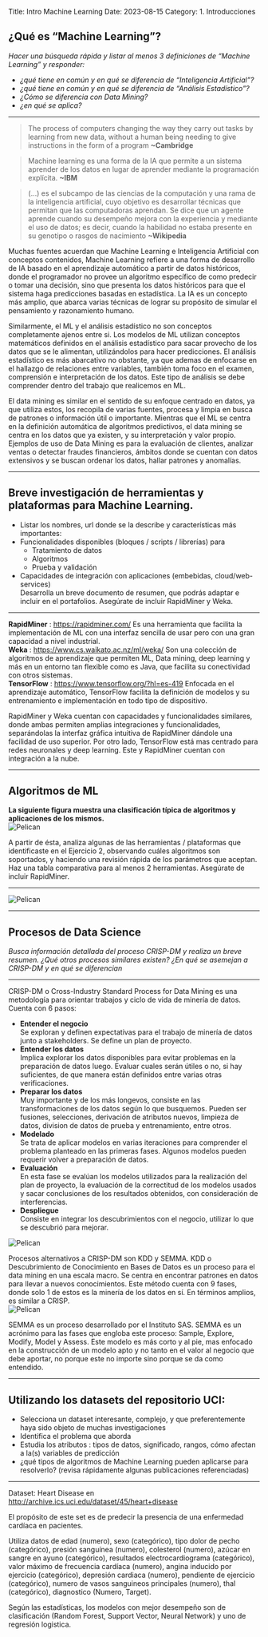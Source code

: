 Title: Intro Machine Learning
Date: 2023-08-15
Category: 1. Introducciones


## ¿Qué es “Machine Learning”?
*Hacer una búsqueda rápida y listar al menos 3 definiciones de “Machine Learning” y
responder:*
- *¿qué tiene en común y en qué se diferencia de “Inteligencia Artificial”?*
- *¿qué tiene en común y en qué se diferencia de “Análisis Estadístico”?*
- *¿Cómo se diferencia con Data Mining?*
- *¿en qué se aplica?*
---
> The process of computers changing the way they carry out tasks by learning from new data, without a human being needing to give instructions in the form of a program **~Cambridge**

> Machine learning es una forma de la IA que permite a un sistema aprender de los datos en lugar de aprender mediante la programación explícita.  **~IBM**

> (...) es el subcampo de las ciencias de la computación y una rama de la inteligencia artificial, cuyo objetivo es desarrollar técnicas que permitan que las computadoras aprendan. Se dice que un agente aprende cuando su desempeño mejora con la experiencia y mediante el uso de datos; es decir, cuando la habilidad no estaba presente en su genotipo o rasgos de nacimiento **~Wikipedia**

Muchas fuentes acuerdan que Machine Learning e Inteligencia Artificial con conceptos contenidos, Machine Learning refiere a una forma de desarrollo de IA basado en el aprendizaje automático a partir de datos históricos, donde el programador no provee un algoritmo específico de como predecir o tomar una decisión, sino que presenta los datos históricos para que el sistema haga predicciones basadas en estadística. 
La IA es un concepto más amplio, que abarca varias técnicas de lograr su propósito de simular el pensamiento y razonamiento humano.

Similarmente, el ML y el análisis estadístico no son conceptos completamente ajenos entre si. Los modelos de ML utilizan conceptos matemáticos definidos en el análisis estadístico para sacar provecho de los datos que se le alimentan, utilizándolos para hacer predicciones.
El análisis estadístico es más abarcativo no obstante, ya que ademas de enfocarse en el hallazgo de relaciones entre variables, también toma foco en el examen, comprensión e interpretación de los datos. Este tipo de análisis se debe comprender dentro del trabajo que realicemos en ML.

El data mining es similar en el sentido de su enfoque centrado en datos, ya que utiliza estos, los recopila de varias fuentes, procesa y limpia en busca de patrones o información útil o importante. 
Mientras que el ML se centra en la definición automática de algoritmos predictivos, el data mining se centra en los datos que ya existen, y su interpretación y valor propio.
Ejemplos de uso de Data Mining es para la evaluación de clientes, analizar ventas o detectar fraudes financieros, ámbitos donde se cuentan con datos extensivos y se buscan ordenar los datos, hallar patrones y anomalías.  

--- 
## Breve investigación de herramientas y plataformas para Machine Learning.  
- Listar los nombres, url donde se la describe y características más importantes:
- Funcionalidades disponibles (bloques / scripts / librerías) para
    - Tratamiento de datos
    - Algoritmos
    - Prueba y validación
- Capacidades de integración con aplicaciones (embebidas, cloud/web-services)  
Desarrolla un breve documento de resumen, que podrás adaptar e incluir en el
portafolios. Asegúrate de incluir RapidMiner y Weka.
---  

**RapidMiner** :   https://rapidminer.com/  Es una herramienta que facilita la implementación de ML con una interfaz sencilla de usar pero con una gran capacidad a nivel industrial.  
**Weka** :   https://www.cs.waikato.ac.nz/ml/weka/  Son una colección de algoritmos de aprendizaje que permiten ML, Data mining, deep learning y más en un entorno tan flexible como es Java, que facilita su conectividad con otros sistemas.  
**TensorFlow** :  https://www.tensorflow.org/?hl=es-419 Enfocada en el aprendizaje automático, TensorFlow facilita la definición de modelos y su entrenamiento e implementación en todo tipo de dispositivo.  

RapidMiner y Weka cuentan con capacidades y funcionalidades similares, donde ambas permiten amplias integraciones y funcionalidades, separándolas la interfaz gráfica intuitiva de RapidMiner dándole una facilidad de uso superior.
Por otro lado, TensorFlow está mas centrado para redes neuronales y deep learning. Este y RapidMiner cuentan con integración a la nube.  

---  

## Algoritmos de ML
**La siguiente figura muestra una clasificación típica de algoritmos y aplicaciones de los mismos.**    
![Pelican](..\images\ut1pd1\image-2.png)    

A partir de ésta, analiza algunas de las herramientas / plataformas que identificaste en
el Ejercicio 2, observando cuáles algoritmos son soportados, y haciendo una revisión
rápida de los parámetros que aceptan. Haz una tabla comparativa para al menos 2
herramientas. Asegúrate de incluir RapidMiner.     

---  
![Pelican](..\images\ut1pd1\image-1.png)  

--- 

## Procesos de Data Science
*Busca información detallada del proceso CRISP-DM y realiza un breve resumen.
¿Qué otros procesos similares existen?
¿En qué se asemejan a CRISP-DM y en qué se diferencian*  

---
CRISP-DM o Cross-Industry Standard Process for Data Mining es una metodología para orientar trabajos y ciclo de vida de minería de datos.  
Cuenta con 6 pasos:
- **Entender el negocio**  
 Se exploran y definen expectativas para el trabajo de minería de datos junto a stakeholders. Se define un plan de proyecto.
- **Entender los datos**  
 Implica explorar los datos disponibles para evitar problemas en la preparación de datos luego. Evaluar cuales serán útiles o no, si hay suficientes, de que manera están definidos entre varias otras verificaciones.
- **Preparar los datos**  
 Muy importante y de los más longevos, consiste en las transformaciones de los datos según lo que busquemos. Pueden ser fusiones, selecciones, derivación de atributos nuevos, limpieza de datos, division de datos de prueba y entrenamiento, entre otros.
- **Modelado**  
 Se trata de aplicar modelos en varias iteraciones para comprender el problema planteado en las primeras fases. Algunos modelos pueden requerir volver a preparación de datos.
- **Evaluación**  
 En esta fase se evalúan los modelos utilizados para la realización del plan de proyecto, la evaluación de la correctitud de los modelos usados y sacar conclusiones de los resultados obtenidos, con consideración de interferencias.
- **Despliegue**  
 Consiste en integrar los descubrimientos con el negocio, utilizar lo que se descubrió para mejorar. 

![Pelican](..\images\ut1pd1\image.png)  

Procesos alternativos a CRISP-DM son KDD y SEMMA.
KDD o Descubrimiento de Conocimiento en Bases de Datos es un proceso para el data mining en una escala macro. Se centra en encontrar patrones en datos para llevar a nuevos conocimientos. Este método cuenta con 9 fases, donde solo 1 de estos es la minería de los datos en sí. En términos amplios, es similar a CRISP.  
![Pelican](..\images\ut1pd1\KDD-Salud-Electronica-1024x428.png)  

SEMMA es un proceso desarrollado por el Instituto SAS. SEMMA es un acrónimo para las fases que engloba este proceso: Sample, Explore, Modify, Model y Assess. Este modelo es más corto y al pie, mas enfocado en la construcción de un modelo apto y no tanto en el valor al negocio que debe aportar, no porque este no importe sino porque se da como entendido.

---  
## Utilizando los datasets del repositorio UCI:
- Selecciona un dataset interesante, complejo, y que preferentemente haya sido objeto de muchas investigaciones
- Identifica el problema que aborda
- Estudia los atributos : tipos de datos, significado, rangos, cómo afectan a la(s)
variables de predicción
- ¿qué tipos de algoritmos de Machine Learning pueden aplicarse para resolverlo? (revisa rápidamente algunas publicaciones referenciadas)
---  
Dataset: Heart Disease en http://archive.ics.uci.edu/dataset/45/heart+disease    

El propósito de este set es de predecir la presencia de una enfermedad cardíaca en pacientes.

Utiliza datos de edad (numero), sexo (categórico), tipo dolor de pecho (categórico), presión sanguínea (numero), colesterol (numero), azúcar en sangre en ayuno (categórico), resultados electrocardiograma (categórico),
valor máximo de frecuencia cardíaca (numero), angina inducido por ejercicio (categórico), depresión cardiaca (numero), pendiente de ejercicio (categórico), numero de vasos sanguineos principales (numero), thal (categórico), diagnostico (Numero, Target).

Según las estadísticas, los modelos con mejor desempeño son de clasificación (Random Forest, Support Vector, Neural Network) y uno de regresión logistica. 